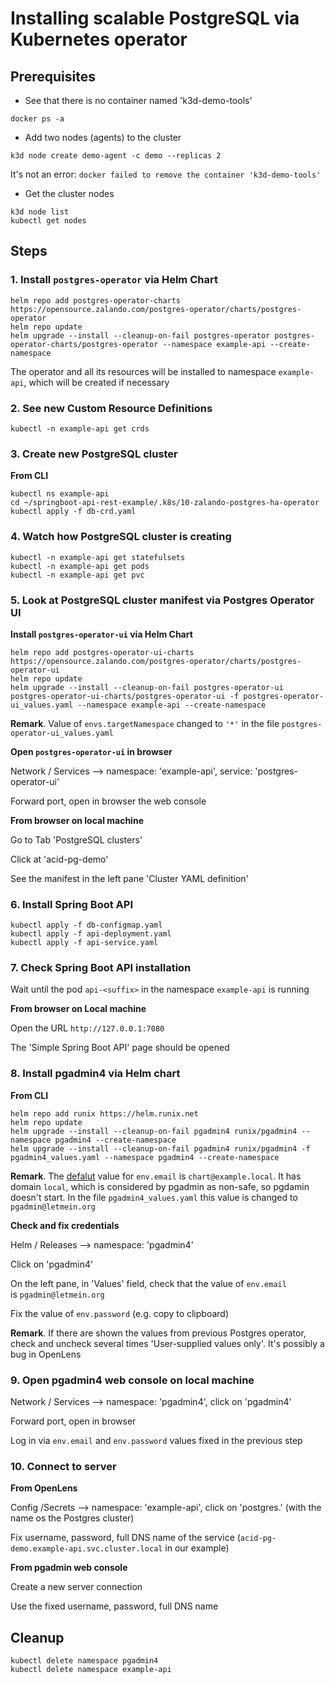 # Installing scalable PostgreSQL via Kubernetes operator

## Prerequisites

- See that there is no container named 'k3d-demo-tools'

```
docker ps -a
```

- Add two nodes (agents) to the cluster

```
k3d node create demo-agent -c demo --replicas 2
```

It's not an error: ```docker failed to remove the container 'k3d-demo-tools'```


- Get the cluster nodes

```
k3d node list
kubectl get nodes
```

## Steps


### 1. Install ```postgres-operator``` via Helm Chart

```
helm repo add postgres-operator-charts https://opensource.zalando.com/postgres-operator/charts/postgres-operator
helm repo update
helm upgrade --install --cleanup-on-fail postgres-operator postgres-operator-charts/postgres-operator --namespace example-api --create-namespace
```

The operator and all its resources will be installed to namespace ```example-api```, which will be created if necessary


### 2. See new Custom Resource Definitions 

```
kubectl -n example-api get crds
```

### 3. Create new PostgreSQL cluster

**From CLI**

```
kubectl ns example-api
cd ~/springboot-api-rest-example/.k8s/10-zalando-postgres-ha-operator
kubectl apply -f db-crd.yaml
```


### 4. Watch how PostgreSQL cluster is creating

```
kubectl -n example-api get statefulsets
kubectl -n example-api get pods
kubectl -n example-api get pvc
```


### 5. Look at PostgreSQL cluster manifest via Postgres Operator UI 

**Install ```postgres-operator-ui``` via Helm Chart**

```
helm repo add postgres-operator-ui-charts https://opensource.zalando.com/postgres-operator/charts/postgres-operator-ui
helm repo update
helm upgrade --install --cleanup-on-fail postgres-operator-ui postgres-operator-ui-charts/postgres-operator-ui -f postgres-operator-ui_values.yaml --namespace example-api --create-namespace
```

**Remark**. 
Value of ```envs.targetNamespace``` changed to ```'*'``` in the file ```postgres-operator-ui_values.yaml```


**Open ```postgres-operator-ui``` in browser**

Network / Services --> namespace: 'example-api', service: 'postgres-operator-ui'

Forward port, open in browser the web console

**From browser on local machine**

Go to Tab 'PostgreSQL clusters'

Click at 'acid-pg-demo'

See the manifest in the left pane 'Cluster YAML definition'


### 6. Install Spring Boot API


```
kubectl apply -f db-configmap.yaml
kubectl apply -f api-deployment.yaml
kubectl apply -f api-service.yaml
```

### 7. Check Spring Boot API installation

Wait until the pod ```api-<suffix>``` in the namespace ```example-api``` is running

**From browser on Local machine**

Open the URL ```http://127.0.0.1:7080```

The 'Simple Spring Boot API' page should be opened

	
### 8. Install pgadmin4 via Helm chart 

**From CLI**

```
helm repo add runix https://helm.runix.net
helm repo update
helm upgrade --install --cleanup-on-fail pgadmin4 runix/pgadmin4 --namespace pgadmin4 --create-namespace
helm upgrade --install --cleanup-on-fail pgadmin4 runix/pgadmin4 -f pgadmin4_values.yaml --namespace pgadmin4 --create-namespace
```

**Remark**.
The [defalut](https://artifacthub.io/packages/helm/runix/pgadmin4#configuration) value for ```env.email``` is ```chart@example.local```. 
It has domain ```local```, which is considered by pgadmin as non-safe, so pgdamin doesn't start.
In the file ```pgadmin4_values.yaml``` this value is changed to  ```pgadmin@letmein.org```


**Check and fix credentials**

Helm / Releases --> namespace: 'pgadmin4'

Click on 'pgadmin4'

On the left pane, in 'Values' field, check that the value of ```env.email```  
is ```pgadmin@letmein.org```

Fix the value of ```env.password``` (e.g. copy to clipboard)


**Remark**. If there are shown the values from previous Postgres operator, 
check and uncheck several times 'User-supplied values only'. 
It's possibly a bug in OpenLens 


### 9. Open pgadmin4 web console on local machine

Network / Services --> namespace: 'pgadmin4', click on 'pgadmin4'

Forward port, open in browser

Log in via ```env.email``` and ```env.password``` values fixed in the previous step


### 10. Connect to server

**From OpenLens**

Config /Secrets --> namespace: 'example-api', click on 'postgres.<suffix>' (with the name os the Postgres cluster)

Fix username, password, full DNS name of the service
(```acid-pg-demo.example-api.svc.cluster.local``` in our example) 


**From pgadmin web console**

Create a new server connection

Use the fixed username, password, full DNS name

## Cleanup

```
kubectl delete namespace pgadmin4
kubectl delete namespace example-api
```




